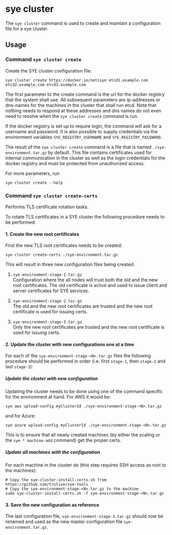 # sye cluster

The `sye cluster` command is used to create and maintain
a configuration file for a sye cluster.

## Usage

### Command `sye cluster create`

Create the SYE cluster configuration file:

    sye cluster create https://docker.io/netisye etcd1.example.com etcd2.example.com etcd3.example.com

The first parameter to the create command
is the url for the docker registry
that the system shall use.
All subsequent parameters are ip-addresses or dns-names
for the machines in the cluster that shall run etcd.
Note that nothing needs to respond at these addresses
and dns names do not even need to resolve
when the `sye cluster create` command is run.

If the docker registry is set up to require login,
the command will ask for a username and password.
It is also possible to supply credentials via
the environment variables `SYE_REGISTRY_USERNAME` and `SYE_REGISTRY_PASSWORD`.

The result of the `sye cluster create` command is
a file that is named `./sye-environment.tar.gz`
by default. This file contains certificates used
for internal communication in the cluster as well
as the login credentials for the docker registry
and must be protected from unauthorized access.

For more parameters, run

    sye cluster create --help

### Command `sye cluster create-certs`

Performs TLS certificate rotation tasks.
 
To rotate TLS certificates in a SYE cluster the following procedure needs
to be performed:

#### 1. Create the new root certificates

First the new TLS root certificates needs to be created:

    sye cluster create-certs ./sye-environment.tar.gz

This will result in three new configuration files being created:

1. `sye-environment-stage-1.tar.gz` \
   Configuration where the all nodes will trust both the old and the new
   root certificates. The old certificate is active and used to issue
   client and server certificates for SYE services.

2. `sye-environment-stage-2.tar.gz` \
   The old and the new root certificates are trusted and the new root
   certificate is used for issuing certs.

3. `sye-environment-stage-3.tar.gz` \
   Only the new root certificates are trusted and the new root
   certificate is used for issuing certs.

#### 2. Update the cluster with new configurations one at a time

For each of the `sye-environment-stage-<N>.tar.gz` files the following
procedure should be performed in order (i.e. first `stage-1`,
then `stage-2` and last `stage-3`):

##### Update the cluster with new configuration

Updating the cluster needs to be done using one of the command specific
for the environment at hand. For AWS it would be:

    sye aws upload-config myClusterId ./sye-environment-stage-<N>.tar.gz

and for Azure:    

    sye azure upload-config myClusterId ./sye-environment-stage-<N>.tar.gz

This is to ensure that all newly created machines (by either the scaling
or the `sye * machine-add` command) get the proper certs.

##### Update all machines with the configuration

For each machine in the cluster do (this step requires SSH access
as root to the machines):

    # Copy the sye-cluster-install-certs.sh from https://github.com/trulive/sye-tools
    # Copy the sye-environment-stage-<N>.tar.gz to the machine
    sudo sye-cluster-install-certs.sh -f sye-environment-stage-<N>.tar.gz

#### 3. Save the new configuration as reference

The last configuration file, `sye-environment-stage-3.tar.gz` should now
be renamed and used as the new master configuration file `sye-environment.tar.gz`.
